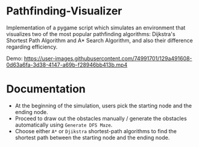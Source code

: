 # Pathfinding-Visualizer

Implementation of a pygame script which simulates an environment that visualizes two of the most popular pathfinding algorithms: Dijkstra's Shortest Path Algorithm and A* Search Algorithm, and also their difference regarding efficiency.

Demo: https://user-images.githubusercontent.com/74991701/129a491608-0d63a6fa-3d38-4147-a69b-f28946bb413b.mp4

# Documentation
- At the beginning of the simulation, users pick the starting node and the ending node.
- Proceed to draw out the obstacles manually / generate the obstacles automatically using `Generate DFS Maze`.
- Choose either `A*` or `Djikstra` shortest-path algorithms to find the shortest path between the starting node and the ending node.

